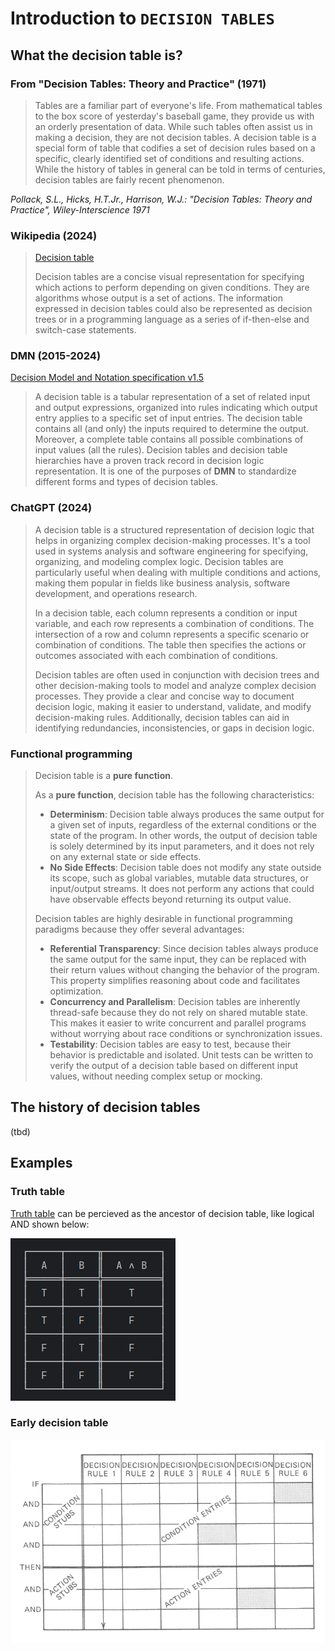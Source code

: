 # Introduction to `DECISION TABLES`

## What the decision table is?

### From "Decision Tables: Theory and Practice" (1971)

> Tables are a familiar part of everyone's life. From mathematical tables to the box score of yesterday's
> baseball game, they provide us with an orderly presentation of data. While such tables often assist us
> in making a decision, they are not decision tables. A decision table is a special form of table that
> codifies a set of decision rules based on a specific, clearly identified set of conditions and resulting
> actions. While the history of tables in general can be told in terms of centuries,
> decision tables are fairly recent phenomenon. 

_Pollack, S.L., Hicks, H.T.Jr., Harrison, W.J.: "Decision Tables: Theory and Practice", Wiley-Interscience 1971_

### Wikipedia (2024)

> [Decision table](https://en.wikipedia.org/wiki/Decision_table)
> 
> Decision tables are a concise visual representation for specifying which actions to perform depending on given conditions.
> They are algorithms whose output is a set of actions. The information expressed in decision tables could also be represented
> as decision trees or in a programming language as a series of if-then-else and switch-case statements.

### DMN (2015-2024)

[Decision Model and Notation specification v1.5](https://www.omg.org/spec/DMN)

> A decision table is a tabular representation of a set of related input and output expressions, organized into rules
> indicating which output entry applies to a specific set of input entries. The decision table contains all (and only) the
> inputs required to determine the output. Moreover, a complete table contains all possible combinations of input
> values (all the rules). Decision tables and decision table hierarchies have a proven track record in decision
> logic representation. It is one of the purposes of **DMN** to standardize different forms and types of decision tables.

### ChatGPT (2024)

> A decision table is a structured representation of decision logic that helps in organizing complex decision-making processes.
> It's a tool used in systems analysis and software engineering for specifying, organizing, and modeling complex logic.
> Decision tables are particularly useful when dealing with multiple conditions and actions, making them popular in fields
> like business analysis, software development, and operations research.
>
> In a decision table, each column represents a condition or input variable, and each row represents a combination of conditions.
> The intersection of a row and column represents a specific scenario or combination of conditions.
> The table then specifies the actions or outcomes associated with each combination of conditions.
>
> Decision tables are often used in conjunction with decision trees and other decision-making tools to model and analyze
> complex decision processes. They provide a clear and concise way to document decision logic, making it easier to understand,
> validate, and modify decision-making rules. Additionally, decision tables can aid in identifying redundancies,
> inconsistencies, or gaps in decision logic.

### Functional programming

> Decision table is a **pure function**.
> 
> As a **pure function**, decision table has the following characteristics:
> - **Determinism**: Decision table always produces the same output for a given set of inputs, regardless of the external
>   conditions or the state of the program. In other words, the output of decision table is solely determined by its
>   input parameters, and it does not rely on any external state or side effects.
> - **No Side Effects**: Decision table does not modify any state outside its scope, such as global variables,
>   mutable data structures, or input/output streams. It does not perform any actions that could have observable
>   effects beyond returning its output value.
>
> Decision tables are highly desirable in functional programming paradigms because they offer several advantages:
> - **Referential Transparency**: Since decision tables always produce the same output for the same input,
>   they can be replaced with their return values without changing the behavior of the program.
>   This property simplifies reasoning about code and facilitates optimization.
> - **Concurrency and Parallelism**: Decision tables are inherently thread-safe because they do not rely on shared mutable state.
>   This makes it easier to write concurrent and parallel programs without worrying about race conditions or synchronization issues.
> - **Testability**: Decision tables are easy to test, because their behavior is predictable and isolated.
>   Unit tests can be written to verify the output of a decision table based on different input values,
>   without needing complex setup or mocking.

## The history of decision tables

(tbd)

## Examples

### Truth table

[Truth table](https://en.wikipedia.org/wiki/Truth_table) can be percieved as the ancestor of decision table, like 
logical AND shown below:

![logical-and](./assets/logical-and.png)

### Early decision table

![early-decision-table-structure](./assets/early-decision-table-structure.png)

